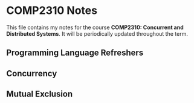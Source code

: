 # COMP2310 Notes
This file contains my notes for the course __COMP2310: Concurrent and Distributed Systems__. It will be periodically updated throughout the term. 

## Programming Language Refreshers

## Concurrency

## Mutual Exclusion
